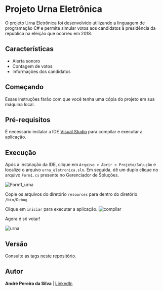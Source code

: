 # Projeto Urna Eletrônica

O projeto Urna Eletrônica foi desenvolvido utilizando a linguagem de programação C# e permite simular votos aos candidatos à presidência da república na eleição que ocorreu em 2018.

## Características

- Alerta sonoro
- Contagem de votos
- Informações dos candidatos

## Começando

Essas instruções farão com que você tenha uma cópia do projeto em sua máquina local.

## Pré-requisitos

É necessário instalar a IDE [Visual Studio](https://visualstudio.microsoft.com/pt-br/downloads/) para compilar e executar a aplicação.

## Execução

Após a instalação da IDE, clique em `Arquivo > Abrir > Projeto/Solução` e localize o arquivo `urna_eletronica.sln`. Em seguida, dê um duplo clique no arquivo `Form1.cs` presente no Gerenciador de Soluções.

![Form1_urna](https://user-images.githubusercontent.com/37241913/73704571-413fd400-46d2-11ea-86db-40c00df69e08.png)

Copie os arquivos do diretório `resources` para dentro do diretório `/bin/Debug`.

Clique em `iniciar` para executar a aplicação.
![compilar](https://user-images.githubusercontent.com/37241913/73599503-f3389e00-4522-11ea-8373-c3893bedc225.png)

Agora é só votar!

![urna](https://user-images.githubusercontent.com/37241913/73704655-7fd58e80-46d2-11ea-899e-a419a8bcc8da.png)

## Versão
Consulte as [tags neste repositório](https://github.com/andre-aps/Urna-Eletronica/tree/v1.0).

## Autor
<b> André Pereira da Silva </b> | [LinkedIn](https://www.linkedin.com/in/andre-aps)